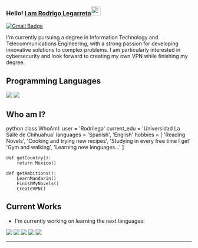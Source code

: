 ### Hello! [I am Rodrigo Legarreta](https://www.youtube.com/channel/UCietjxpksncMdOUkycv5nqA)<img src="https://media.giphy.com/media/hvRJCLFzcasrR4ia7z/giphy.gif" width="25px">

[![Gmail Badge](https://img.shields.io/badge/-rodrigols1011@gmail.com-c14438?style=flat-square&logo=Gmail&logoColor=white&link=mailto:asterp04@gmail.com)](mailto:asterp04@gmail.com) 

I'm currently pursuing a degree in Information Technology and Telecommunications Engineering, with a strong passion for developing innovative solutions to complex problems. I am particularly interested in cybersecurity and look forward to creating my own VPN while finishing my degree.

## Programming Languages
 <img src = 'https://img.shields.io/badge/python-3670A0?style=for-the-badge&logo=python&logoColor=ffdd54'/>
 <img src = 'https://img.shields.io/badge/html5-%23E34F26.svg?style=for-the-badge&logo=html5&logoColor=white'/>
 
 ## Who am I?
 python
 class WhoAmI:
 	user = 'Rodrilega'
	current_edu = 'Universidad La Salle de Chihuahua'
	languages = 'Spanish', 'English'
	hobbies = [
				'Reading Novels',
				'Cooking and trying new recipes',
				'Studying in every free time I get'
				'Gym and walking',
        			'Learning new lenguages...'
	  	  ]
	
	def getCountry():
		return Mexico()
	
	def getAmbitions():
		LearnMandarin()
		FinishMyNovels()
 		CreateVPN()
	
 
 
## Current Works
 * I'm currently working on learning the next languages:
 <img src = 'https://img.shields.io/badge/c-%2300599C.svg?style=for-the-badge&logo=c&logoColor=white'/>
 <img src = 'https://img.shields.io/badge/c++-%2300599C.svg?style=for-the-badge&logo=c%2B%2B&logoColor=white'/>
 <img src = 'https://img.shields.io/badge/java-%23ED8B00.svg?style=for-the-badge&logo=openjdk&logoColor=white'/>
 <img src = 'https://img.shields.io/badge/javascript-%23323330.svg?style=for-the-badge&logo=javascript&logoColor=%23F7DF1E'/>
 <img src = 'https://img.shields.io/badge/kotlin-%237F52FF.svg?style=for-the-badge&logo=kotlin&logoColor=white'/>
 
 -------

<!--
**Rodrigolega/Rodrigolega** is a ✨ _special_ ✨ repository because its `README.md` (this file) appears on your GitHub profile.

Here are some ideas to get you started:

- 🔭 I’m currently working on ...
- 🌱 I’m currently learning ...
- 👯 I’m looking to collaborate on ...
- 🤔 I’m looking for help with ...
- 💬 Ask me about ...
- 📫 How to reach me: ...
- 😄 Pronouns: ...
- ⚡ Fun fact: ...
-->
